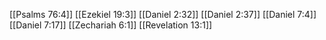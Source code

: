 [[Psalms 76:4]]
[[Ezekiel 19:3]]
[[Daniel 2:32]]
[[Daniel 2:37]]
[[Daniel 7:4]]
[[Daniel 7:17]]
[[Zechariah 6:1]]
[[Revelation 13:1]]
